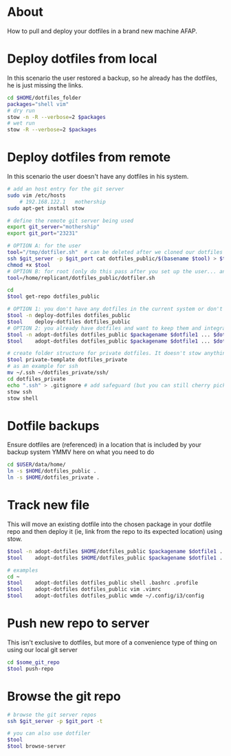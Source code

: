 # About

How to pull and deploy your dotfiles in a brand new machine AFAP.

# Deploy dotfiles from local
In this scenario the user restored a backup, so he already has the dotfiles, he is just missing the links.

```bash
cd $HOME/dotfiles_folder
packages="shell vim"
# dry run
stow -n -R --verbose=2 $packages
# wet run
stow -R --verbose=2 $packages
```

# Deploy dotfiles from remote
In this scenario the user doesn't have any dotfiles in his system.

```bash
# add an host entry for the git server
sudo vim /etc/hosts
    # 192.168.122.1   mothership
sudo apt-get install stow

# define the remote git server being used
export git_server="mothership"
export git_port="23231"

# OPTION A: for the user
tool="/tmp/dotfiler.sh"  # can be deleted after we cloned our dotfiles
ssh $git_server -p $git_port cat dotfiles_public/$(basename $tool) > $tool
chmod +x $tool
# OPTION B: for root (only do this pass after you set up the user... and assuming that user isn't compromised!)
tool=/home/replicant/dotfiles_public/dotfiler.sh

cd
$tool get-repo dotfiles_public

# OPTION 1: you don't have any dotfiles in the current system or don't mind overwriting them
$tool -n deploy-dotfiles dotfiles_public
$tool    deploy-dotfiles dotfiles_public
# OPTION 2: you already have dotfiles and want to keep them and integrate them with the dotfiles repo (packagename can be something like `vim`, `shell`, `wmde`)
$tool -n adopt-dotfiles dotfiles_public $packagename $dotfile1 ... $dotfileN
$tool    adopt-dotfiles dotfiles_public $packagename $dotfile1 ... $dotfileN

# create folder structure for private dotfiles. It doesn't stow anything automatically, you have to do it manually
$tool private-template dotfiles_private
# as an example for ssh
mv ~/.ssh ~/dotfiles_private/ssh/
cd dotfiles_private
echo ".ssh" > .gitignore # add safeguard (but you can still cherry pick files to git add)
stow ssh
stow shell
```

# Dotfile backups
Ensure dotfiles are (referenced) in a location that is included by your backup system
YMMV here on what you need to do
```bash
cd $USER/data/home/
ln -s $HOME/dotfiles_public .
ln -s $HOME/dotfiles_private .
```


# Track new file
This will move an existing dotfile into the chosen package in your dotfile repo and then deploy it (ie, link from the repo to its expected location) using stow.
```bash
$tool -n adopt-dotfiles $HOME/dotfiles_public $packagename $dotfile1 ... $dotfileN
$tool    adopt-dotfiles $HOME/dotfiles_public $packagename $dotfile1 ... $dotfileN

# examples
cd ~
$tool    adopt-dotfiles dotfiles_public shell .bashrc .profile
$tool    adopt-dotfiles dotfiles_public vim .vimrc
$tool    adopt-dotfiles dotfiles_public wmde ~/.config/i3/config
```


# Push new repo to server
This isn't exclusive to dotfiles, but more of a convenience type of thing on using our local git server
```bash
cd $some_git_repo
$tool push-repo
```

# Browse the git repo
```bash
# browse the git server repos
ssh $git_server -p $git_port -t

# you can also use dotfiler
$tool
$tool browse-server
```


